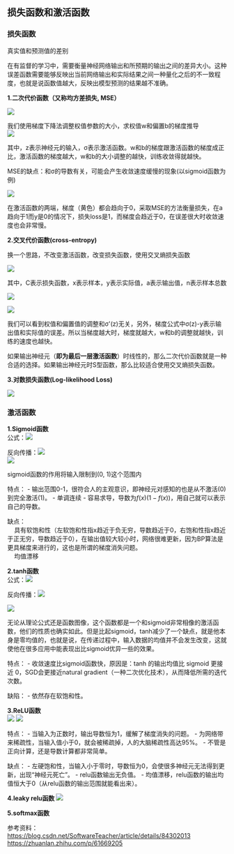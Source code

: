 ## 损失函数和激活函数  

### 损失函数
真实值和预测值的差别  

在有监督的学习中，需要衡量神经网络输出和所预期的输出之间的差异大小。这种误差函数需要能够反映出当前网络输出和实际结果之间一种量化之后的不一致程度，也就是说函数值越大，反映出模型预测的结果越不准确。

**1.二次代价函数（又称均方差损失, MSE）**

![](../image/note3/quadratic_cost.jpg)

我们使用梯度下降法调整权值参数的大小，求权值w和偏置b的梯度推导  
![](../image/note3/gradient.jpg)

其中，z表示神经元的输入，σ表示激活函数。w和b的梯度跟激活函数的梯度成正比，激活函数的梯度越大，w和b的大小调整的越快，训练收敛得就越快。 

MSE的缺点：和σ的导数有关，可能会产生收敛速度缓慢的现象(以sigmoid函数为例) 
 
![](../image/note3/sigmoid.jpg)
  
在激活函数的两端，梯度（黄色）都会趋向于0，采取MSE的方法衡量损失，在a趋向于1而y是0的情况下，损失loss是1，而梯度会趋近于0，在误差很大时收敛速度也会非常慢。  

**2.交叉代价函数(cross-entropy)**

换一个思路，不改变激活函数，改变损失函数，使用交叉熵损失函数  

![](../image/note3/cross_entropy.jpg)

其中，C表示损失函数，x表示样本，y表示实际值，a表示输出值，n表示样本总数

![](../image/note3/cross_entropy_2.jpg)

![](../image/note3/cross_entropy_3.jpg)

我们可以看到权值和偏置值的调整和σ'(z)无关，另外，梯度公式中σ(z)-y表示输出值和实际值的误差。所以当梯度越大时，梯度就越大，w和b的调整就越快，训练的速度也越快。

如果输出神经元（**即为最后一层激活函数**）时线性的，那么二次代价函数就是一种合适的选择。如果输出神经元时S型函数，那么比较适合使用交叉熵损失函数。

**3.对数损失函数(Log-likelihood Loss)**  

![](../image/note3/log_likehood_cost.jpg)

### 激活函数

**1.Sigmoid函数**  
公式：![](../image/note3/sigmoid_1.jpg)  

反向传播：![](../image/note3/sigmoid_2.jpg)  
![](../image/note3/sigmoid.jpg) 

sigmoid函数的作用将输入限制到(0, 1)这个范围内

特点： - 输出范围0-1，很符合人的主观意识，即神经元对感知的也是从不激活(0)到完全激活(1)。 - 单调连续 - 容易求导，导数为$f(x)(1-f(x))$，用自己就可以表示自己的导数。

缺点：  
&nbsp;&nbsp;&nbsp;&nbsp;具有软饱和性（左软饱和性指x趋近于负无穷，导数趋近于0，右饱和性指x趋近于正无穷，导数趋近于0），在输出值较大较小时，网络很难更新，因为BP算法是更具梯度来进行的，这也是所谓的梯度消失问题。  
&nbsp;&nbsp;&nbsp;&nbsp;均值漂移

**2.tanh函数**  
公式：![](https://github.com/Joey-Hu/Python_TensorFlow_Keras/blob/master/TF/image/note3/tanh_1.jpg)  

反向传播：![](https://github.com/Joey-Hu/Python_TensorFlow_Keras/blob/master/TF/image/note3/tanh_2.jpg)  

![](https://github.com/Joey-Hu/Python_TensorFlow_Keras/blob/master/TF/image/note3/tanh.jpg)

无论从理论公式还是函数图像，这个函数都是一个和sigmoid非常相像的激活函数，他们的性质也确实如此。但是比起sigmoid，tanh减少了一个缺点，就是他本身是零均值的，也就是说，在传递过程中，输入数据的均值并不会发生改变，这就使他在很多应用中能表现出比sigmoid优异一些的效果。

特点： - 收敛速度比sigmoid函数快，原因是：tanh 的输出均值比 sigmoid 更接近 0，SGD会更接近natural gradient（一种二次优化技术），从而降低所需的迭代次数。  

缺陷： - 依然存在软饱和性。


**3.ReLU函数**  
![](../image/note3/relu.jpg)
![](../image/note3/relu_1.jpg)

特点： - 当输入为正数时，输出导数恒为1，缓解了梯度消失的问题。 - 为网络带来稀疏性，当输入值小于0，就会被稀疏掉，人的大脑稀疏性高达95%。 - 不管是正向计算，还是导数计算都非常简单。

缺点： - 左硬饱和性，当输入小于零时，导数恒为0，会使很多神经元无法得到更新，出现“神经元死亡”。 - relu函数输出无负值。 - 均值漂移，relu函数的输出均值恒大于0（从relu函数的输出范围就能看出来）。

**4.leaky relu函数**
![](../image/note3/leak_relu.jpg)


**5.softmax函数**

参考资料：  
https://blog.csdn.net/SoftwareTeacher/article/details/84302013  
https://zhuanlan.zhihu.com/p/61669205